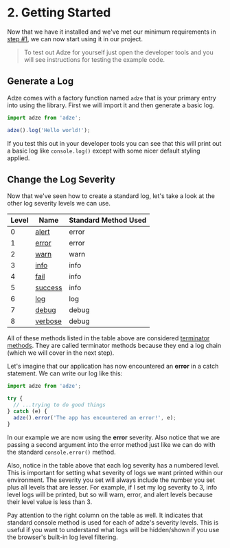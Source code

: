 # 2. Getting Started

Now that we have it installed and we've met our minimum requirements in [step #1](#1-install-adze), we can now start using it in our project.

> To test out Adze for yourself just open the developer tools and you will see instructions for testing the example code.

## Generate a Log

Adze comes with a factory function named `adze` that is your primary entry into using the library. First we will import it and then generate a basic log.

```javascript
import adze from 'adze';

adze().log('Hello world!');
```

If you test this out in your developer tools you can see that this will print out a basic log like `console.log()` except with some nicer default styling applied.

## Change the Log Severity

Now that we've seen how to create a standard log, let's take a look at the other log severity levels we can use.

| Level | Name                                               | Standard Method Used |
| ----- | -------------------------------------------------- | -------------------- |
| 0     | [alert](../guide/default-terminators.md#alert)     | error                |
| 1     | [error](../guide/default-terminators.md#error)     | error                |
| 2     | [warn](../guide/default-terminators.md#warn)       | warn                 |
| 3     | [info](../guide/default-terminators.md#info)       | info                 |
| 4     | [fail](../guide/default-terminators.md#fail)       | info                 |
| 5     | [success](../guide/default-terminators.md#success) | info                 |
| 6     | [log](../guide/default-terminators.md#log)         | log                  |
| 7     | [debug](../guide/default-terminators.md#debug)     | debug                |
| 8     | [verbose](../guide/default-terminators.md#verbose) | debug                |

All of these methods listed in the table above are considered [terminator methods](../guide/default-terminators.md). They are called terminator methods because they end a log chain (which we will cover in the next step).

Let's imagine that our application has now encountered an **error** in a catch statement. We can write our log like this:

```javascript
import adze from 'adze';

try {
  // ...trying to do good things
} catch (e) {
  adze().error('The app has encountered an error!', e);
}
```

In our example we are now using the **error** severity. Also notice that we are passing a second argument into the error method just like we can do with the standard `console.error()` method.

Also, notice in the table above that each log severity has a numbered level. This is important for setting what severity of logs we want printed within our environment. The severity you set will always include the number you set plus all levels that are lesser. For example, if I set my log severity to 3, info level logs will be printed, but so will warn, error, and alert levels because their level value is less than 3.

Pay attention to the right column on the table as well. It indicates that standard console method is used for each of adze's severity levels. This is useful if you want to understand what logs will be hidden/shown if you use the browser's built-in log level filtering.
